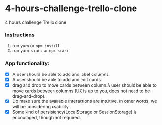 # 4-hours-challenge-trello-clone

4 hours challenge Trello clone

### Instructions

1. run `yarn` or `npm install`
2. run `yarn start` or `npm start`

### App functionality:

- [x] A user should be able to add and label columns.
- [x] A user should be able to add and edit cards.
- [x] drag and drop to move cards between column.A user should be able to move cards between columns (UX is up to you, does not need to be
      drag-and-drop).
- [x] Do make sure the available interactions are intuitive. In other words, we will be considering usability.
- [x] Some kind of persistency(LocalStorage or SessionStorage) is encouraged, though not required.
